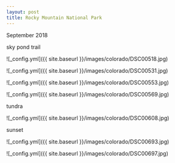 ```yaml
---
layout: post
title: Rocky Mountain National Park
---
```


September 2018

sky pond trail

![_config.yml]({{ site.baseurl }}/images/colorado/DSC00518.jpg)

![_config.yml]({{ site.baseurl }}/images/colorado/DSC00531.jpg)

![_config.yml]({{ site.baseurl }}/images/colorado/DSC00553.jpg)

![_config.yml]({{ site.baseurl }}/images/colorado/DSC00569.jpg)

tundra

![_config.yml]({{ site.baseurl }}/images/colorado/DSC00608.jpg)

sunset

![_config.yml]({{ site.baseurl }}/images/colorado/DSC00693.jpg)

![_config.yml]({{ site.baseurl }}/images/colorado/DSC00697.jpg)
